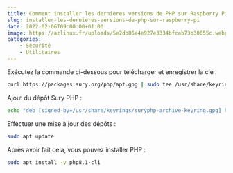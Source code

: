 ```yaml
---
title: Comment installer les dernières versions de PHP sur Raspberry Pi ?
slug: installer-les-dernieres-versions-de-php-sur-raspberry-pi
date: 2022-02-06T09:00:00+01:00
image: https://azlinux.fr/uploads/5e2db86e4e927e3334bfcab73b30655c.webp
categories:
    - Sécurité
    - Utilitaires
--- 
```


Exécutez la commande ci-dessous pour télécharger et enregistrer la clé :

```bash
curl https://packages.sury.org/php/apt.gpg | sudo tee /usr/share/keyrings/suryphp-archive-keyring.gpg >/dev/null
```

Ajout du dépôt Sury PHP :

```bash
echo "deb [signed-by=/usr/share/keyrings/suryphp-archive-keyring.gpg] https://packages.sury.org/php/ $(lsb_release -cs) main" | sudo tee /etc/apt/sources.list.d/sury-php.list
```

Effectuer une mise à jour des dépôts :

```bash
sudo apt update
```

Après avoir fait cela, vous pouvez installer PHP :

```bash
sudo apt install -y php8.1-cli
```